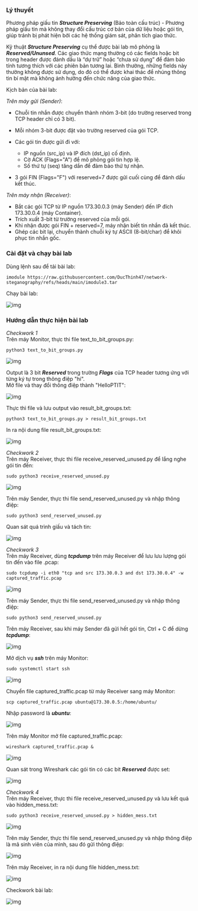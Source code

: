 ### Lý thuyết
Phương pháp giấu tin ***Structure Preserving*** (Bảo toàn cấu trúc) - Phương pháp giấu tin mà không thay đổi cấu trúc cơ bản của dữ liệu hoặc gói tin, giúp tránh bị phát hiện bởi các hệ thống giám sát, phân tích giao thức.

Kỹ thuật ***Structure Preserving*** cụ thể được bài lab mô phỏng là ***Reserved/Ununsed***. Các giao thức mạng thường có các fields hoặc bit trong header được đánh dấu là “dự trữ” hoặc “chưa sử dụng” để đảm bảo tính tương thích với các phiên bản tương lai. Bình thường, những fields này thường không được sử dụng, do đó có thể được khai thác để nhúng thông tin bí mật mà không ảnh hưởng đến chức năng của giao thức.

Kịch bản của bài lab:

*Trên máy gửi (Sender)*:

- Chuỗi tin nhắn được chuyển thành nhóm 3-bit (do trường reserved trong TCP header chỉ có 3 bit).
- Mỗi nhóm 3-bit được đặt vào trường reserved của gói TCP.
- Các gói tin được gửi đi với:

    - IP nguồn (src_ip) và IP đích (dst_ip) cố định.
    - Cờ ACK (Flags="A") để mô phỏng gói tin hợp lệ.
    - Số thứ tự (seq) tăng dần để đảm bảo thứ tự nhận.

- 3 gói FIN (Flags="F") với reserved=7 được gửi cuối cùng để đánh dấu kết thúc.

*Trên máy nhận (Receiver)*:

- Bắt các gói TCP từ IP nguồn 173.30.0.3 (máy Sender) đến IP đích 173.30.0.4 (máy Container).
- Trích xuất 3-bit từ trường reserved của mỗi gói.
- Khi nhận được gói FIN + reserved=7, máy nhận biết tin nhắn đã kết thúc.
- Ghép các bit lại, chuyển thành chuỗi ký tự ASCII (8-bit/char) để khôi phục tin nhắn gốc.

### Cài đặt và chạy bài lab
Dùng lệnh sau để tải bài lab:

    imodule https://raw.githubusercontent.com/DucThinh47/network-steganography/refs/heads/main/imodule3.tar

Chạy bài lab:

![img](https://github.com/DucThinh47/network-steganography/blob/main/images/image.png?raw=true)

### Hướng dẫn thực hiện bài lab

*Checkwork 1*<br>
Trên máy Monitor, thực thi file text_to_bit_groups.py:

    python3 text_to_bit_groups.py

![img](https://github.com/DucThinh47/network-steganography/blob/main/images/image1.png?raw=true)

Output là 3 bit ***Reserved*** trong trường ***Flags*** của TCP header tương ứng với từng ký tự trong thông điệp "hi".<br>
Mở file và thay đổi thông điệp thành "HelloPTIT":

![img](https://github.com/DucThinh47/network-steganography/blob/main/images/image2.png?raw=true)

Thực thì file và lưu output vào result_bit_groups.txt: 

    python3 text_to_bit_groups.py > result_bit_groups.txt

In ra nội dung file result_bit_groups.txt:

![img](https://github.com/DucThinh47/network-steganography/blob/main/images/image3.png?raw=true)

*Checkwork 2*<br>
Trên máy Receiver, thực thi file receive_reserved_unused.py để lắng nghe gói tin đến:

    sudo python3 receive_reserved_unused.py

![img](https://github.com/DucThinh47/network-steganography/blob/main/images/image4.png?raw=true)

Trên máy Sender, thực thi file send_reserved_unused.py và nhập thông điệp:

    sudo python3 send_reserved_unused.py
Quan sát quá trình giấu và tách tin:

![img](https://github.com/DucThinh47/network-steganography/blob/main/images/image5.png?raw=true)

*Checkwork 3*<br>
Trên máy Receiver, dùng ***tcpdump*** trên máy Receiver để lưu lưu lượng gói tin đến vào file .pcap:

    sudo tcpdump -i eth0 "tcp and src 173.30.0.3 and dst 173.30.0.4" -w captured_traffic.pcap

![img](https://github.com/DucThinh47/network-steganography/blob/main/images/image6.png?raw=true)

Trên máy Sender, thực thi file send_reserved_unused.py và nhập thông điệp:

    sudo python3 send_reserved_unused.py
Trên máy Receiver, sau khi máy Sender đã gửi hết gói tin, Ctrl + C để dừng ***tcpdump***:

![img](https://github.com/DucThinh47/network-steganography/blob/main/images/image7.png?raw=true)

Mở dịch vụ ***ssh*** trên máy Monitor:

    sudo systemctl start ssh

![img](https://github.com/DucThinh47/network-steganography/blob/main/images/image8.png?raw=true)

Chuyển file captured_traffic.pcap từ máy Receiver sang máy Monitor:

    scp captured_traffic.pcap ubuntu@173.30.0.5:/home/ubuntu/
Nhập password là ***ubuntu***:

![img](https://github.com/DucThinh47/network-steganography/blob/main/images/image9.png?raw=true)

Trên máy Monitor mở file captured_traffic.pcap:

    wireshark captured_traffic.pcap &

![img](https://github.com/DucThinh47/network-steganography/blob/main/images/image10.png?raw=true)

Quan sát trong Wireshark các gói tin có các bit ***Reserved*** được set:

![img](https://github.com/DucThinh47/network-steganography/blob/main/images/image11.png?raw=true)

*Checkwork 4*<br>
Trên máy Receiver, thực thi file receive_reserved_unused.py và lưu kết quả vào hidden_mess.txt:
    
    sudo python3 receive_reserved_unused.py > hidden_mess.txt

![img](https://github.com/DucThinh47/network-steganography/blob/main/images/image12.png?raw=true)

Trên máy Sender, thực thi file send_reserved_unused.py và nhập thông điệp là mã sinh viên của mình, sau đó gửi thông điệp:

![img](https://github.com/DucThinh47/network-steganography/blob/main/images/image13.png?raw=true)

Trên máy Receiver, in ra nội dung file hidden_mess.txt:

![img](https://github.com/DucThinh47/network-steganography/blob/main/images/image14.png?raw=true)

Checkwork bài lab:

![img](https://github.com/DucThinh47/network-steganography/blob/main/images/image15.png?raw=true)
